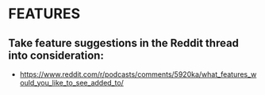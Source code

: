 # FEATURES

## Take feature suggestions in the Reddit thread into consideration:
* https://www.reddit.com/r/podcasts/comments/5920ka/what_features_would_you_like_to_see_added_to/